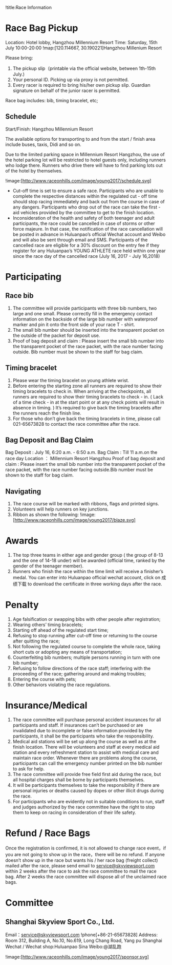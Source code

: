 !title:Race Information
# Race Bag Pickup
Location: Hotel lobby, Hangzhou Millennium Resort
Time: Saturday, 15th July 10:00-20:00
!map:[120.114667, 30.190221]Hangzhou Millenium Resort

Please bring:
1. The pickup slip（printable via the official website, between 1th-15th July.)
2. Your personal ID. Picking up via proxy is not permitted.
3. Every racer is required to bring his/her own pickup slip. Guardian signature on behalf of the junior racer is permitted.

Race bag includes: bib, timing bracelet, etc;

## Schedule
Start/Finish: Hangzhou Millennium Resort

The available options for transporting to and from the start / finish area include buses, taxis, Didi and so on.

Due to the limited parking space in Millennium Resort Hangzhou, the use of the hotel parking lot will be restricted to hotel guests only, including runners who lodge there. Runners who drive there will have to find parking lots out of the hotel by themselves.

!image:[http://www.raceonhills.com/image/young2017/schedule.svg]
* Cut-off time is set to ensure a safe race. Participants who are unable to complete the respective distances within the regulated cut - off time should stop racing immediately and back out from the course in case of any dangers. Participants who drop out of the race can take the first - aid vehicles provided by the committee to get to the finish location.
* Inconsideration of the health and safety of both teenager and adult participants, the race could be cancelled in case of storms or other force majeure. In that case, the notification of the race cancellation will be posted in advance in Huluanpao’s official Wechat account and Weibo and will also be sent through email and SMS. Participants of the cancelled race are eligible for a 30% discount on the entry fee if they register for any Huluanpao’s YOUNG ATHLETE race held within one year since the race day of the cancelled race (July 16, 2017 - July 16,2018)

# Participating
## Race bib
1. The committee will provide participants with three bib numbers, two large and one small. Please correctly fill in the emergency contact information on the backside of the large bib number with waterproof marker and pin it onto the front side of your race T - shirt.
2. The small bib number should be inserted into the transparent pocket on the outside of the packet for deposit use.
3. Proof of bag deposit and claim : Please insert the small bib number into the transparent pocket of the race packet, with the race number facing outside.  Bib number must be shown to the staff for bag claim.

## Timing bracelet
1. Please wear the timing bracelet on young athlete wrist.
2. Before entering the starting zone all runners are required to show their timing bracelets to check in. When arriving at the checkpoints, all runners are required to show their timing bracelets to check - in. ( Lack of a time check - in at the start point or at any check points will result in absence in timing. ) It’s required to give back the timing bracelets after the runners reach the finish line.
3. For those who don’t give back the timing bracelets in time, please call 021-65673828 to contact the race committee after the race.

## Bag Deposit and Bag Claim
Bag Deposit : July 16, 6:20 a.m. - 6:50 a.m.
Bag Claim : Till 11 a.m.on the race day
Location ： Millennium Resort Hangzhou
Proof of bag deposit and claim : Please insert the small bib number into the transparent pocket of the race packet, with the race number facing outside.Bib number must be shown to the staff for bag claim.

## Navigating
1. The race course will be marked with ribbons, flags and printed signs.
2. Volunteers will help runners on key junctions.
3. Ribbon as shown the following:
!image:[http://www.raceonhills.com/image/young2017/blaze.svg]

# Awards
1. The top three teams in either age and gender group ( the group of 8-13 and the one of 14-18 under) will be awarded (official time, ranked by the gender of the teenager member).
2. Runners who finish the race within the time limit will receive a finisher’s medal. You can enter into Huluanpao official wechat account, click on 成绩下载 to download the certificate in three working days after the race.

# Penalty
1. Age falsification or swapping bibs with other people after registration;
2. Wearing others’ timing bracelets;
3. Starting off ahead of the regulated start time;
4. Refusing to stop running after cut-off time or returning to the course after quitting the race;
5. Not following the regulated course to complete the whole race, taking short cuts or adopting any means of transportation;
6. Counterfeiting bib numbers; multiple persons running in turn with one bib number;
7. Refusing to follow directions of the race staff; interfering with the proceeding of the race; gathering around and making troubles;
8. Entering the course with pets;
9. Other behaviors violating the race regulations.

# Insurance/Medical
1. The race committee will purchase personal accident insurances for all participants and staff. If insurances can’t be purchased or are invalidated due to incomplete or false information provided by the participants, it shall be the participants who take the responsibility.
2. Medical aid stations will be set up along the course as well as at the finish location. There will be volunteers and staff at every medical aid station and every refreshment station to assist with medical care and maintain race order. Whenever there are problems along the course, participants can call the emergency number printed on the bib number to ask for help.
3. The race committee will provide free field first aid during the race, but all hospital charges shall be borne by participants themselves.
4. It will be participants themselves to take the responsibility if there are personal injuries or deaths caused by dopes or other illicit drugs during the race.
5. For participants who are evidently not in suitable conditions to run, staff and judges authorized by the race committee have the right to stop them to keep on racing in consideration of their life safety.

# Refund / Race Bags
Once the registration is confirmed, it is not allowed to change race event，if you are not going to show up in the race，there will be no refund.
If anyone doesn’t show up in the race but wants his / her race bag (freight collect) mailed after the race, please send email to service@skyviewsport.com within 2 weeks after the race to ask the race committee to mail the race bag.
After 2 weeks the race committee will dispose all of the unclaimed race bags.

# Committee
## Shanghai Skyview Sport Co., Ltd.
Email：service@skyviewsport.com
!phone[+86-21-65673828]
Address: Room 312, Building A, No.10, No.619, Long Chang Road, Yang pu Shanghai
Wechat / Wechat shop:Huluanpao
Sina Weibo:@湖乱跑

!image:[http://www.raceonhills.com/image/young2017/sponsor.svg]
